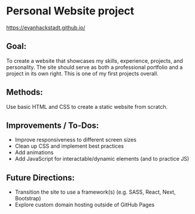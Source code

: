 # Personal Website project
https://evanhackstadt.github.io/

## Goal:
To create a website that showcases my skills, experience, projects, and personality.
The site should serve as both a professional portfolio and a project in its own right.
This is one of my first projects overall.

## Methods:
Use basic HTML and CSS to create a static website from scratch.

## Improvements / To-Dos:
- Improve responsiveness to different screen sizes
- Clean up CSS and implement best practices
- Add animations
- Add JavaScript for interactable/dynamic elements (and to practice JS)

## Future Directions:
- Transition the site to use a framework(s) (e.g. SASS, React, Next, Bootstrap)
- Explore custom domain hosting outside of GitHub Pages
